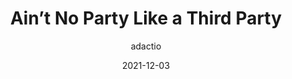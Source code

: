 ---
author: adactio
date: 2021-12-03
permalink: false
publisher: css
tags:
  - dependencies
  - embed-code
  - security
target_url: https://css-tricks.com/aint-no-party-like-a-third-party/
title: Ain’t No Party Like a Third Party
---